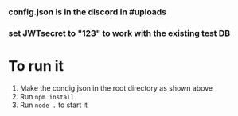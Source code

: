 ### config.json is in the discord in #uploads
### set JWTsecret to "123" to work with the existing test DB

# To run it
1. Make the condig.json in the root directory as shown above
2. Run `npm install`
3. Run `node .` to start it
